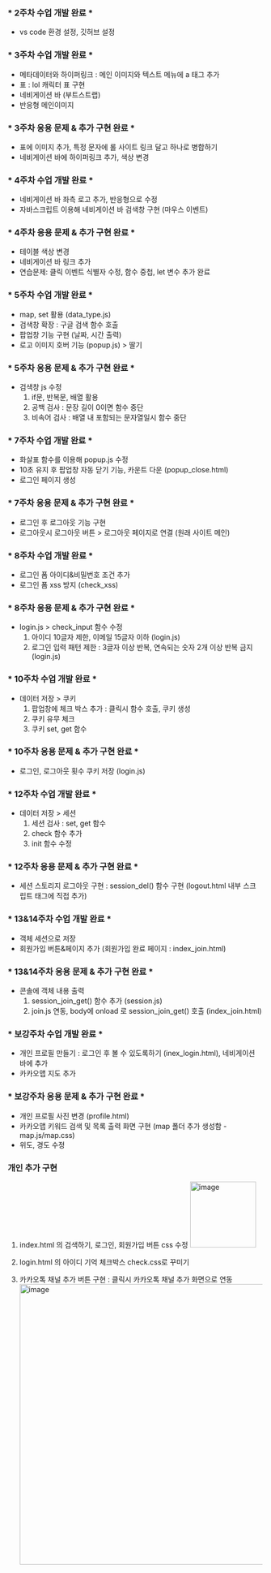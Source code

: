 ### * 2주차 수업 개발 완료 *
  - vs code 환경 설정, 깃허브 설정


### * 3주차 수업 개발 완료 *
  - 메타데이터와 하이퍼링크 : 메인 이미지와 텍스트 메뉴에 a 태그 추가
  - 표 : lol 캐릭터 표 구현
  - 네비게이션 바 (부트스트랩)
  - 반응형 메인이미지

### * 3주차 응용 문제 & 추가 구현 완료 *
  - 표에 이미지 추가, 특정 문자에 롤 사이트 링크 달고 하나로 병합하기
  - 네비게이션 바에 하이퍼링크 추가, 색상 변경
 
### * 4주차 수업 개발 완료 *
  - 네비게이션 바 좌측 로고 추가, 반응형으로 수정
  - 자바스크립트 이용해 네비게이션 바 검색창 구현 (마우스 이벤트)
    
### * 4주차 응용 문제 & 추가 구현 완료 *
  - 테이블 색상 변경
  - 네비게이션 바 링크 추가
  - 연습문제: 클릭 이벤트 식별자 수정, 함수 중첩, let 변수 추가 완료

### * 5주차 수업 개발 완료 *
  - map, set 활용 (data_type.js)
  - 검색창 확장 : 구글 검색 함수 호출
  - 팝업창 기능 구현 (날짜, 시간 출력)
  - 로고 이미지 호버 기능 (popup.js) > 딸기
    
### * 5주차 응용 문제 & 추가 구현 완료 *
  - 검색창 js 수정
    1. if문, 반복문, 배열 활용
    2. 공백 검사 : 문장 길이 0이면 함수 중단
    3. 비속어 검사 : 배열 내 포함되는 문자열일시 함수 중단

### * 7주차 수업 개발 완료 *
  - 화살표 함수를 이용해 popup.js 수정
  - 10초 유지 후 팝업창 자동 닫기 기능, 카운트 다운 (popup_close.html)
  - 로그인 페이지 생성

### * 7주차 응용 문제 & 추가 구현 완료 *
  - 로그인 후 로그아웃 기능 구현 
  - 로그아웃시 로그아웃 버튼 > 로그아웃 페이지로 연결 (원래 사이트 메인)

### * 8주차 수업 개발 완료 *
  - 로그인 폼 아이디&비밀번호 조건 추가
  - 로그인 폼 xss 방지 (check_xss)
    
### * 8주차 응용 문제 & 추가 구현 완료 *
  - login.js > check_input 함수 수정
    1. 아이디 10글자 제한, 이메일 15글자 이하 (login.js)
    2. 로그인 입력 패턴 제한 : 3글자 이상 반복, 연속되는 숫자 2개 이상 반복 금지 (login.js)
   
### * 10주차 수업 개발 완료 *
  - 데이터 저장 > 쿠키
    1. 팝업창에 체크 박스 추가 : 클릭시 함수 호출, 쿠키 생성
    2. 쿠키 유무 체크
    3. 쿠키 set, get 함수
  
### * 10주차 응용 문제 & 추가 구현 완료 *
  - 로그인, 로그아웃 횟수 쿠키 저장 (login.js)
    
### * 12주차 수업 개발 완료 *
  - 데이터 저장 > 세션
    1. 세션 검사 : set, get 함수
    2. check 함수 추가
    3. init 함수 수정
       
### * 12주차 응용 문제 & 추가 구현 완료 *
  - 세션 스토리지 로그아웃 구현 : session_del() 함수 구현 (logout.html 내부 스크립트 태그에 직접 추가)

### * 13&14주차 수업 개발 완료 *
  - 객체 세션으로 저장
  - 회원가입 버튼&페이지 추가 (회원가입 완료 페이지 : index_join.html)
  
### * 13&14주차 응용 문제 & 추가 구현 완료 *
  - 콘솔에 객체 내용 출력
    1. session_join_get() 함수 추가 (session.js)
    2. join.js 연동, body에 onload 로 session_join_get() 호출 (index_join.html)
    
### * 보강주차 수업 개발 완료 *
  - 개인 프로필 만들기 : 로그인 후 볼 수 있도록하기 (inex_login.html), 네비게이션 바에 추가
  - 카카오맵 지도 추가
    
### * 보강주차 응용 문제 & 추가 구현 완료 *
  - 개인 프로필 사진 변경 (profile.html)
  - 카카오맵 키워드 검색 및 목록 출력 화면 구현 (map 폴더 추가 생성함 - map.js/map.css)
  - 위도, 경도 수정

### 개인 추가 구현
1. index.html 의 검색하기, 로그인, 회원가입 버튼 css 수정
   <img width="130" alt="image" src="https://github.com/haaseoo/WebMain20230999/assets/155533087/3d601bc3-2df2-44c2-9eb2-74ba474d91a6">
  
2. login.html 의 아이디 기억 체크박스 check.css로 꾸미기
3. 카카오톡 채널 추가 버튼 구현 : 클릭시 카카오톡 채널 추가 화면으로 연동
   <img width="553" alt="image" src="https://github.com/haaseoo/WebMain20230999/assets/155533087/339b8600-11f7-4b0e-9112-57a450e36542">
